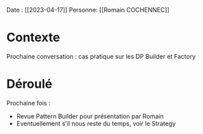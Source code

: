 Date : [[2023-04-17]]
Personne:  [[Romain COCHENNEC]]

# Contexte

Prochaine conversation : cas pratique sur les DP Builder et Factory

# Déroulé

Prochaine fois :
- Revue Pattern Builder pour présentation par Romain
- Eventuellement s'il nous reste du temps, voir le Strategy
